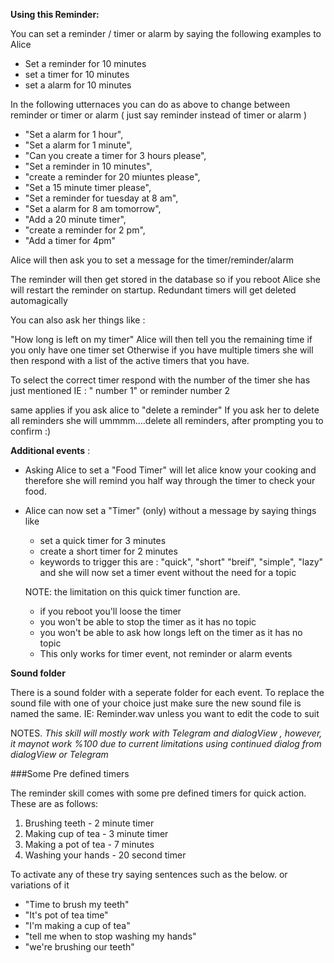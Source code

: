 **Using this Reminder:**

You can set a reminder / timer or alarm by saying the following examples to Alice

- Set a reminder for 10 minutes
- set a timer for 10 minutes
- set a alarm for 10 minutes

In the following utternaces you can do as above to change between reminder or timer or alarm 
( just say reminder instead of timer or alarm )

 - "Set a alarm for 1 hour",
 - "Set a alarm for 1 minute",
 - "Can you create a timer for 3 hours please",
 - "Set a reminder in 10 minutes",
 - "create a reminder for 20 miuntes please",
 - "Set a 15 minute timer please",
 - "Set a reminder for tuesday at 8 am",
 - "Set a alarm for 8 am tomorrow",
 - "Add a 20 minute timer",
 - "create a reminder for 2 pm",
 - "Add a timer for 4pm"
 
 Alice will then ask you to set a message for the timer/reminder/alarm
 
 The reminder will then get stored in the database so if you reboot Alice she will
 restart the reminder on startup. Redundant timers will get deleted automagically
 
 You can also ask her things like :
 
 "How long is left on my timer"
  Alice will then tell you the remaining time if you only have one timer set
  Otherwise if you have multiple timers she will then respond with a list of the active timers
  that you have.
  
  To select the correct timer respond with the number of the timer she has just mentioned
  IE : " number 1"
    or reminder number 2
    
  same applies if you ask alice to "delete a reminder"
  If you ask her to delete all reminders she will ummmm....delete all reminders, after prompting you to confirm :) 
 
 **Additional events** :
 - Asking Alice to set a "Food Timer" will let alice know your cooking and therefore she will remind 
    you half way through the timer to check your food.
 - Alice can now set a "Timer" (only) without a message by saying things like
    * set a quick timer for 3 minutes
    * create a short timer for 2 minutes
    * keywords to trigger this are : "quick", "short" "breif", "simple", "lazy"
    and she will now set a timer event without the need for a topic
    
    NOTE: the limitation on this quick timer function are.
    * if you reboot you'll loose the timer 
    * you won't be able to stop the timer as it has no topic
    * you won't be able to ask how longs left on the timer as it has no topic
    * This only works for timer event, not reminder or alarm events
     
 **Sound folder**
 
 There is a sound folder with a seperate folder for each event.
 To replace the sound file with one of your choice just make sure the new sound file is named
    the same. IE: Reminder.wav unless you want to edit the code to suit
 
     
NOTES. *This skill will mostly work with Telegram and dialogView , however, it maynot work %100 due to current limitations
using continued dialog from dialogView or Telegram*

###Some Pre defined timers

The reminder skill comes with some pre defined timers for quick action.
These are as follows:

1. Brushing teeth - 2 minute timer
2. Making cup of tea - 3 minute timer
3. Making a pot of tea - 7 minutes
4. Washing your hands - 20 second timer

To activate any of these try saying sentences such as the below. or variations of it

- "Time to brush my teeth"
- "It's pot of tea time"
- "I'm making a cup of tea"
- "tell me when to stop washing my hands"
- "we're brushing our teeth"


